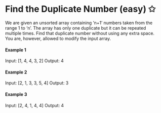 # Find the Duplicate Number (easy) ✩

We are given an unsorted array containing ‘n+1’ numbers taken from the range 1 to ‘n’. 
The array has only one duplicate but it can be repeated multiple times. 
Find that duplicate number without using any extra space. 
You are, however, allowed to modify the input array.

#### Example 1
Input: [1, 4, 4, 3, 2]
Output: 4

#### Example 2
Input: [2, 1, 3, 3, 5, 4]
Output: 3

#### Example 3
Input: [2, 4, 1, 4, 4]
Output: 4
